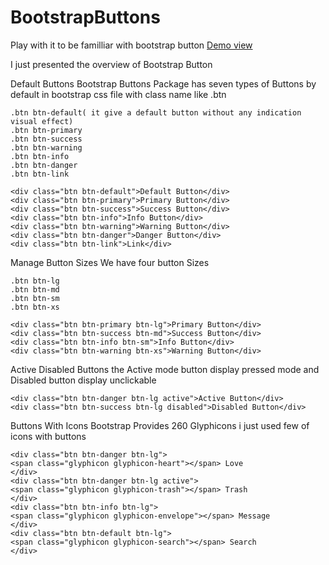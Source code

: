 # BootstrapButtons
Play with it to be familliar with bootstrap button [Demo view](http://yavodiby.github.io/BootstrapButtons/) 

I just presented the overview of Bootstrap Button  

Default Buttons
Bootstrap Buttons Package has seven types of Buttons by default in bootstrap css file with class name like .btn

    .btn btn-default( it give a default button without any indication visual effect)
    .btn btn-primary
    .btn btn-success
    .btn btn-warning
    .btn btn-info
    .btn btn-danger
    .btn btn-link
     
    <div class="btn btn-default">Default Button</div>
    <div class="btn btn-primary">Primary Button</div>
    <div class="btn btn-success">Success Button</div>
    <div class="btn btn-info">Info Button</div>
    <div class="btn btn-warning">Warning Button</div>
    <div class="btn btn-danger">Danger Button</div>
    <div class="btn btn-link">Link</div>
 
 Manage Button Sizes
 We have four button Sizes

    .btn btn-lg
    .btn btn-md
    .btn btn-sm
    .btn btn-xs

    <div class="btn btn-primary btn-lg">Primary Button</div>
    <div class="btn btn-success btn-md">Success Button</div>
    <div class="btn btn-info btn-sm">Info Button</div>
    <div class="btn btn-warning btn-xs">Warning Button</div>

Active Disabled Buttons
the Active mode button display pressed mode and Disabled button display unclickable
 
 
    <div class="btn btn-danger btn-lg active">Active Button</div>
    <div class="btn btn-success btn-lg disabled">Disabled Button</div>

Buttons With Icons
Bootstrap Provides 260 Glyphicons i  just used few of icons with buttons

	
    <div class="btn btn-danger btn-lg">
    <span class="glyphicon glyphicon-heart"></span> Love
    </div>
    <div class="btn btn-danger btn-lg active">
    <span class="glyphicon glyphicon-trash"></span> Trash
    </div>
    <div class="btn btn-info btn-lg">
    <span class="glyphicon glyphicon-envelope"></span> Message
    </div>
    <div class="btn btn-default btn-lg">
    <span class="glyphicon glyphicon-search"></span> Search
    </div>
 
